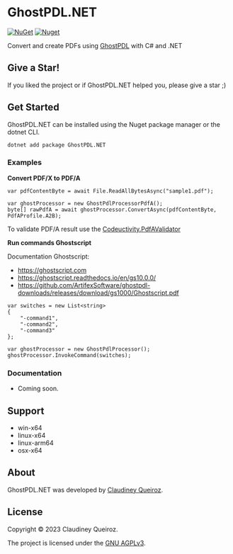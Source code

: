 # GhostPDL.NET

[![NuGet](https://img.shields.io/nuget/v/GhostPDL.NET)](https://nuget.org/packages/GhostPDL.NET) [![Nuget](https://img.shields.io/nuget/dt/GhostPDL.NET)](https://nuget.org/packages/GhostPDL.NET)

Convert and create PDFs using [GhostPDL](https://ghostscript.readthedocs.io) with C# and .NET

## Give a Star!

If you liked the project or if GhostPDL.NET helped you, please give a star ;)

## Get Started

GhostPDL.NET can be installed using the Nuget package manager or the dotnet CLI.

```
dotnet add package GhostPDL.NET
```

### Examples

**Convert PDF/X to PDF/A**

```
var pdfContentByte = await File.ReadAllBytesAsync("sample1.pdf");

var ghostProcessor = new GhostPdlProcessorPdfA();
byte[] rawPdfA = await ghostProcessor.ConvertAsync(pdfContentByte, PdfAProfile.A2B);
```

To validate PDF/A result use the [Codeuctivity.PdfAValidator](https://github.com/Codeuctivity/PdfAValidatorApi)

**Run commands Ghostscript**

Documentation Ghostscript:

- https://ghostscript.com
- https://ghostscript.readthedocs.io/en/gs10.0.0/
- https://github.com/ArtifexSoftware/ghostpdl-downloads/releases/download/gs1000/Ghostscript.pdf

```
var switches = new List<string>
{
    "-command1",
    "-command2",
    "-command3"
};

var ghostProcessor = new GhostPdlProcessor();
ghostProcessor.InvokeCommand(switches);
```

### Documentation

- Coming soon.

## Support

- win-x64
- linux-x64
- linux-arm64
- osx-x64

## About

GhostPDL.NET was developed by [Claudiney Queiroz](https://claudineyqueiroz.dev).

## License

Copyright © 2023 Claudiney Queiroz.

The project is licensed under the [GNU AGPLv3](https://github.com/claudineyqr/GhostPDL.NET/blob/master/LICENSE).
